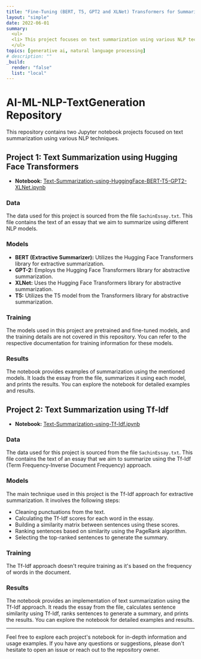 ```yaml
---
title: "Fine-Tuning (BERT, T5, GPT2 and XLNet) Transformers for Summarization"
layout: "simple"
date: 2022-06-01
summary: 
  <ul>
  <li> This project focuses on text summarization using various NLP techniques. </li>
  </ul>
topics: [generative ai, natural language processing]
# description: ""
_build:
  render: "false"
  list: "local"
---
```


# AI-ML-NLP-TextGeneration Repository

This repository contains two Jupyter notebook projects focused on text summarization using various NLP techniques.

## Project 1: Text Summarization using Hugging Face Transformers

- **Notebook:** [Text-Summarization-using-HuggingFace-BERT-T5-GPT2-XLNet.ipynb](https://colab.research.google.com/github/vrajeshtrichy/AI-ML-NLP-TextSummarization/blob/master/Text-Summarization-using-HuggingFace-BERT-T5-GPT2-XLNet/Text-Summarization-using-HuggingFace-BERT-T5-GPT2-XLNet.ipynb)

### Data

The data used for this project is sourced from the file `SachinEssay.txt`. This file contains the text of an essay that we aim to summarize using different NLP models.

### Models

- **BERT (Extractive Summarizer):** Utilizes the Hugging Face Transformers library for extractive summarization.
- **GPT-2:** Employs the Hugging Face Transformers library for abstractive summarization.
- **XLNet:** Uses the Hugging Face Transformers library for abstractive summarization.
- **T5:** Utilizes the T5 model from the Transformers library for abstractive summarization.

### Training

The models used in this project are pretrained and fine-tuned models, and the training details are not covered in this repository. You can refer to the respective documentation for training information for these models.

### Results

The notebook provides examples of summarization using the mentioned models. It loads the essay from the file, summarizes it using each model, and prints the results. You can explore the notebook for detailed examples and results.

## Project 2: Text Summarization using Tf-Idf

- **Notebook:** [Text-Summarization-using-Tf-Idf.ipynb](https://colab.research.google.com/github/vrajeshtrichy/AI-ML-NLP-TextSummarization/blob/master/Text-Summarization-using-ScikitLearn-Tf-Idf/Text-Summarization-using-Tf-Idf.ipynb)

### Data

The data used for this project is sourced from the file `SachinEssay.txt`. This file contains the text of an essay that we aim to summarize using the Tf-Idf (Term Frequency-Inverse Document Frequency) approach.

### Models

The main technique used in this project is the Tf-Idf approach for extractive summarization. It involves the following steps:

- Cleaning punctuations from the text.
- Calculating the Tf-Idf scores for each word in the essay.
- Building a similarity matrix between sentences using these scores.
- Ranking sentences based on similarity using the PageRank algorithm.
- Selecting the top-ranked sentences to generate the summary.

### Training

The Tf-Idf approach doesn't require training as it's based on the frequency of words in the document.

### Results

The notebook provides an implementation of text summarization using the Tf-Idf approach. It reads the essay from the file, calculates sentence similarity using Tf-Idf, ranks sentences to generate a summary, and prints the results. You can explore the notebook for detailed examples and results.

---

Feel free to explore each project's notebook for in-depth information and usage examples. If you have any questions or suggestions, please don't hesitate to open an issue or reach out to the repository owner.
